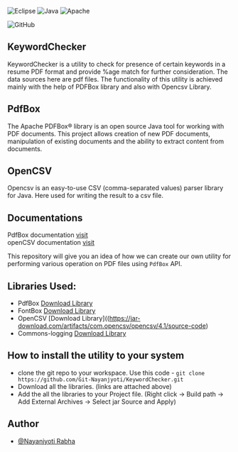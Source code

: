 
![Eclipse](https://img.shields.io/badge/Eclipse-FE7A16.svg?style=for-the-badge&logo=Eclipse&logoColor=white) 
![Java](https://img.shields.io/badge/java-%23ED8B00.svg?style=for-the-badge&logo=java&logoColor=white)
![Apache](https://img.shields.io/badge/apache-%23D42029.svg?style=for-the-badge&logo=apache&logoColor=white)

![GitHub](https://img.shields.io/badge/github-%23121011.svg?style=for-the-badge&logo=github&logoColor=white)

## KeywordChecker
KeywordChecker is a utility to check for presence of certain keywords in a resume PDF format and provide %age match for further consideration. The data sources here are pdf files. The functionality of this utility is achieved mainly with the help of PDFBox library and also with Opencsv Library. 

## PdfBox
The Apache PDFBox® library is an open source Java tool for working with PDF documents. This project allows creation of new PDF documents, manipulation of existing documents and the ability to extract content from documents.

## OpenCSV
Opencsv is an easy-to-use CSV (comma-separated values) parser library for Java. Here used for writing the result to a csv file.

## Documentations
PdfBox documentation [visit](https://pdfbox.apache.org/docs/2.0.0/javadocs/index.html?overview-summary.html) <br>
openCSV documentation [visit](http://opencsv.sourceforge.net/)


This repository will give you an idea of how we can create our own utility for performing various operation on PDF files using `PdfBox` API.

## Libraries Used:
* PdfBox [Download Library](https://dlcdn.apache.org/pdfbox/3.0.0-alpha3/pdfbox-app-3.0.0-alpha3.jar)
* FontBox [Download Library](https://dlcdn.apache.org/pdfbox/3.0.0-alpha3/fontbox-3.0.0-alpha3.jar)
* OpenCSV [Download Library]((https://jar-download.com/artifacts/com.opencsv/opencsv/4.1/source-code)
* Commons-logging [Download Library](https://dlcdn.apache.org//commons/logging/binaries/commons-logging-1.2-bin.tar.gz)


## How to install the utility to your system
* clone the git repo to your workspace. Use this code -
  ` git clone https://github.com/Git-Nayanjyoti/KeywordChecker.git `
* Download all the libraries. (links are attached above)
* Add the all the libraries to your Project file. (Right click -> Build path -> Add External Archives -> Select jar Source and Apply)




## Author
- [@Nayanjyoti Rabha](https://www.github.com/Git-Nayanjyoti)

